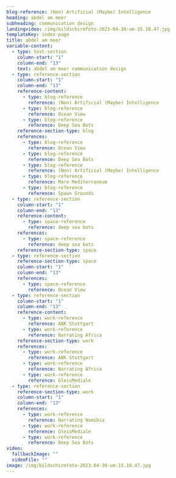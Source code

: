 ```yaml
---
blog-reference: (Non) Artificial (Maybe) Intelligence
heading: abdel am meer
subheading: communication design
landingvideo: /img/bildschirmfoto-2023-04-30-um-15.18.47.jpg
templateKey: index-page
title: abdel am meer
variable-content:
  - type: text-section
    column-start: "1"
    column-end: "13"
    text: a﻿bdel am meer communication design
  - type: reference-section
    column-start: "1"
    column-end: "13"
    reference-content:
      - type: blog-reference
        reference: (Non) Artificial (Maybe) Intelligence
      - type: blog-reference
        reference: Ocean View
      - type: blog-reference
        reference: Deep Sea Bots
    reference-section-type: blog
    references:
      - type: blog-reference
        reference: Ocean View
      - type: blog-reference
        reference: Deep Sea Bots
      - type: blog-reference
        reference: (Non) Artificial (Maybe) Intelligence
      - type: blog-reference
        reference: Mare Mediterraneum
      - type: blog-reference
        reference: Spawn Grounds
  - type: reference-section
    column-start: "1"
    column-end: "13"
    reference-content:
      - type: space-reference
        reference: deep sea bots
    references:
      - type: space-reference
        reference: deep sea bots
    reference-section-type: space
  - type: reference-section
    reference-section-type: space
    column-start: "1"
    column-end: "13"
    references:
      - type: space-reference
        reference: Ocean View
  - type: reference-section
    column-start: "1"
    column-end: "13"
    reference-content:
      - type: work-reference
        reference: ABK Stuttgart
      - type: work-reference
        reference: Narrating Africa
    reference-section-type: work
    references:
      - type: work-reference
        reference: ABK Stuttgart
      - type: work-reference
        reference: Narrating Africa
      - type: work-reference
        reference: GleisMediale
  - type: reference-section
    reference-section-type: work
    column-start: "1"
    column-end: "13"
    references:
      - type: work-reference
        reference: Narrating Namibia
      - type: work-reference
        reference: GleisMediale
      - type: work-reference
        reference: Deep Sea Bots
video:
  fallbackImage: ""
  videoFile: ""
image: /img/bildschirmfoto-2023-04-30-um-15.18.47.jpg
---
```

